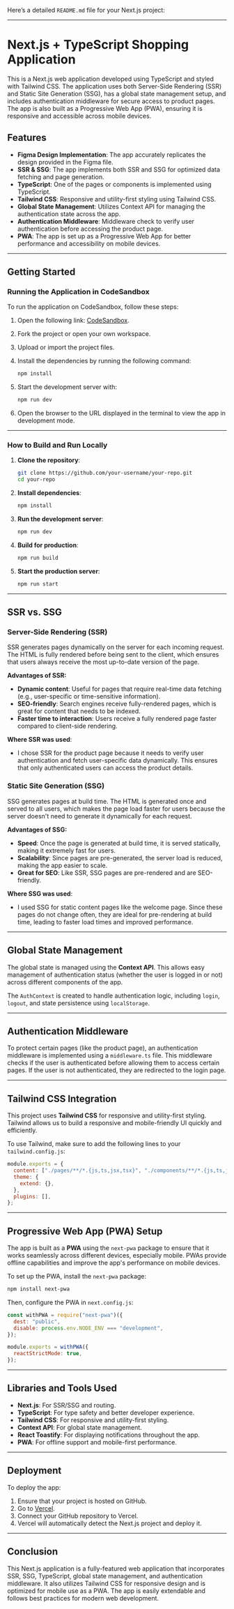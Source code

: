 Here’s a detailed `README.md` file for your Next.js project:

---

# Next.js + TypeScript Shopping Application

This is a Next.js web application developed using TypeScript and styled with Tailwind CSS. The application uses both Server-Side Rendering (SSR) and Static Site Generation (SSG), has a global state management setup, and includes authentication middleware for secure access to product pages. The app is also built as a Progressive Web App (PWA), ensuring it is responsive and accessible across mobile devices.

## Features

- **Figma Design Implementation**: The app accurately replicates the design provided in the Figma file.
- **SSR & SSG**: The app implements both SSR and SSG for optimized data fetching and page generation.
- **TypeScript**: One of the pages or components is implemented using TypeScript.
- **Tailwind CSS**: Responsive and utility-first styling using Tailwind CSS.
- **Global State Management**: Utilizes Context API for managing the authentication state across the app.
- **Authentication Middleware**: Middleware check to verify user authentication before accessing the product page.
- **PWA**: The app is set up as a Progressive Web App for better performance and accessibility on mobile devices.

---

## Getting Started

### Running the Application in CodeSandbox

To run the application on CodeSandbox, follow these steps:

1. Open the following link: [CodeSandbox](https://codesandbox.io/).
2. Fork the project or open your own workspace.
3. Upload or import the project files.
4. Install the dependencies by running the following command:

   ```bash
   npm install
   ```

5. Start the development server with:

   ```bash
   npm run dev
   ```

6. Open the browser to the URL displayed in the terminal to view the app in development mode.

---

### How to Build and Run Locally

1. **Clone the repository**:

   ```bash
   git clone https://github.com/your-username/your-repo.git
   cd your-repo
   ```

2. **Install dependencies**:

   ```bash
   npm install
   ```

3. **Run the development server**:

   ```bash
   npm run dev
   ```

4. **Build for production**:

   ```bash
   npm run build
   ```

5. **Start the production server**:

   ```bash
   npm run start
   ```

---

## SSR vs. SSG

### **Server-Side Rendering (SSR)**

SSR generates pages dynamically on the server for each incoming request. The HTML is fully rendered before being sent to the client, which ensures that users always receive the most up-to-date version of the page.

**Advantages of SSR:**

- **Dynamic content**: Useful for pages that require real-time data fetching (e.g., user-specific or time-sensitive information).
- **SEO-friendly**: Search engines receive fully-rendered pages, which is great for content that needs to be indexed.
- **Faster time to interaction**: Users receive a fully rendered page faster compared to client-side rendering.

**Where SSR was used**:

- I chose SSR for the product page because it needs to verify user authentication and fetch user-specific data dynamically. This ensures that only authenticated users can access the product details.

### **Static Site Generation (SSG)**

SSG generates pages at build time. The HTML is generated once and served to all users, which makes the page load faster for users because the server doesn't need to generate it dynamically for each request.

**Advantages of SSG:**

- **Speed**: Once the page is generated at build time, it is served statically, making it extremely fast for users.
- **Scalability**: Since pages are pre-generated, the server load is reduced, making the app easier to scale.
- **Great for SEO**: Like SSR, SSG pages are pre-rendered and are SEO-friendly.

**Where SSG was used**:

- I used SSG for static content pages like the welcome page. Since these pages do not change often, they are ideal for pre-rendering at build time, leading to faster load times and improved performance.

---

## Global State Management

The global state is managed using the **Context API**. This allows easy management of authentication status (whether the user is logged in or not) across different components of the app.

The `AuthContext` is created to handle authentication logic, including `login`, `logout`, and state persistence using `localStorage`.

---

## Authentication Middleware

To protect certain pages (like the product page), an authentication middleware is implemented using a `middleware.ts` file. This middleware checks if the user is authenticated before allowing them to access certain pages. If the user is not authenticated, they are redirected to the login page.

---

## Tailwind CSS Integration

This project uses **Tailwind CSS** for responsive and utility-first styling. Tailwind allows us to build a responsive and mobile-friendly UI quickly and efficiently.

To use Tailwind, make sure to add the following lines to your `tailwind.config.js`:

```js
module.exports = {
  content: ["./pages/**/*.{js,ts,jsx,tsx}", "./components/**/*.{js,ts,jsx,tsx}"],
  theme: {
    extend: {},
  },
  plugins: [],
};
```

---

## Progressive Web App (PWA) Setup

The app is built as a **PWA** using the `next-pwa` package to ensure that it works seamlessly across different devices, especially mobile. PWAs provide offline capabilities and improve the app's performance on mobile devices.

To set up the PWA, install the `next-pwa` package:

```bash
npm install next-pwa
```

Then, configure the PWA in `next.config.js`:

```js
const withPWA = require("next-pwa")({
  dest: "public",
  disable: process.env.NODE_ENV === "development",
});

module.exports = withPWA({
  reactStrictMode: true,
});
```

---

## Libraries and Tools Used

- **Next.js**: For SSR/SSG and routing.
- **TypeScript**: For type safety and better developer experience.
- **Tailwind CSS**: For responsive and utility-first styling.
- **Context API**: For global state management.
- **React Toastify**: For displaying notifications throughout the app.
- **PWA**: For offline support and mobile-first performance.

---

## Deployment

To deploy the app:

1. Ensure that your project is hosted on GitHub.
2. Go to [Vercel](https://vercel.com/).
3. Connect your GitHub repository to Vercel.
4. Vercel will automatically detect the Next.js project and deploy it.

---

## Conclusion

This Next.js application is a fully-featured web application that incorporates SSR, SSG, TypeScript, global state management, and authentication middleware. It also utilizes Tailwind CSS for responsive design and is optimized for mobile use as a PWA. The app is easily extendable and follows best practices for modern web development.
